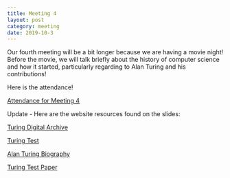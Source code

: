 ```yaml
---
title: Meeting 4
layout: post
category: meeting
date: 2019-10-3
---
```


Our fourth meeting will be a bit longer because we are having a movie night! 
Before the movie, we will talk briefly about the history of computer science and how it started, 
particularly regarding to Alan Turing and his contributions!

Here is the attendance!

[Attendance for Meeting 4](https://forms.gle/n4tMBbnUw9rcevJBA)



Update - Here are the website resources found on the slides:

[Turing Digital Archive](http://www.turingarchive.org/)

[Turing Test](https://www.geeksforgeeks.org/turing-test-artificial-intelligence/)

[Alan Turing Biography](https://www.livescience.com/29483-alan-turing.html)

[Turing Test Paper](https://www.csee.umbc.edu/courses/471/papers/turing.pdf)



